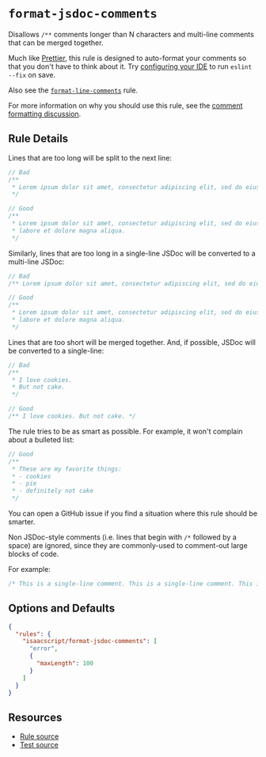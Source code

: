 # `format-jsdoc-comments`

Disallows `/**` comments longer than N characters and multi-line comments that can be merged together.

Much like [Prettier](https://prettier.io/), this rule is designed to auto-format your comments so that you don't have to think about it. Try [configuring your IDE](../../README.md#automatic-fixing) to run `eslint --fix` on save.

Also see the [`format-line-comments`](format-line-comments.md) rule.

For more information on why you should use this rule, see the [comment formatting discussion](../comments.md).

## Rule Details

<!-- cspell:ignore amet consectetur adipiscing elit eiusmod tempor incididunt labore dolore aliqua -->

Lines that are too long will be split to the next line:

```ts
// Bad
/**
 * Lorem ipsum dolor sit amet, consectetur adipiscing elit, sed do eiusmod tempor incididunt ut labore et dolore magna aliqua.
 */

// Good
/**
 * Lorem ipsum dolor sit amet, consectetur adipiscing elit, sed do eiusmod tempor incididunt ut
 * labore et dolore magna aliqua.
 */
```

Similarly, lines that are too long in a single-line JSDoc will be converted to a multi-line JSDoc:

```ts
// Bad
/** Lorem ipsum dolor sit amet, consectetur adipiscing elit, sed do eiusmod tempor incididunt ut labore et dolore magna aliqua. */

// Good
/**
 * Lorem ipsum dolor sit amet, consectetur adipiscing elit, sed do eiusmod tempor incididunt ut
 * labore et dolore magna aliqua.
 */
```

Lines that are too short will be merged together. And, if possible, JSDoc will be converted to a single-line:

```ts
// Bad
/**
 * I love cookies.
 * But not cake.
 */

// Good
/** I love cookies. But not cake. */
```

The rule tries to be as smart as possible. For example, it won't complain about a bulleted list:

```ts
// Good
/**
 * These are my favorite things:
 * - cookies
 * - pie
 * - definitely not cake
 */
```

You can open a GitHub issue if you find a situation where this rule should be smarter.

Non JSDoc-style comments (i.e. lines that begin with `/*` followed by a space) are ignored, since they are commonly-used to comment-out large blocks of code.

For example:

```ts
/* This is a single-line comment. This is a single-line comment. This is a single-line comment. This is a single-line comment. */
```

## Options and Defaults

```json
{
  "rules": {
    "isaacscript/format-jsdoc-comments": [
      "error",
      {
        "maxLength": 100
      }
    ]
  }
}
```

## Resources

- [Rule source](../../src/rules/format-jsdoc-comments.ts)
- [Test source](../../tests/rules/format-jsdoc-comments.test.ts)
